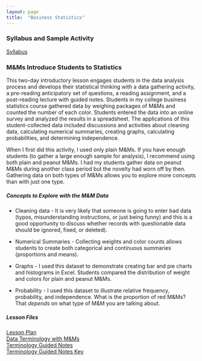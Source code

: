 ```yaml
---
layout: page
title:  "Business Statistics"
---
```


### Syllabus and Sample Activity

<a href="https://dslibr.github.io/DuquesneProf/portfolio_teaching/business_statistics/Syllabus-BusStats-spr2018.pdf" target="_blank">Syllabus</a>

### M&Ms Introduce Students to Statistics

This two-day introductory lesson engages students in the data analysis process and develops their statistical thinking with a data gathering activity, a pre-reading anticipatory set of questions, a reading assignment, and a post-reading lecture with guided notes. Students in my college business statistics course gathered data by weighing packages of M&amp;Ms and counted the number of each color. Students entered the data into an online survey and analyzed the results in a spreadsheet. The applications of this student-collected data included discussions and activities about cleaning data, calculating numerical summaries, creating graphs, calculating probabilities, and determining independence.

When I first did this activity, I used only plain M&amp;Ms. If you have enough students (to gather a large enough sample for analysis), I recommend using both plain and peanut M&amp;Ms. I had my students gather data on peanut M&amp;Ms during another class period but the novelty had worn off by then. Gathering data on both types of M&amp;Ms allows you to explore more concepts than with just one type. 

##### Concepts to Explore with the M&amp;M Data

* Cleaning data - It is very likely that someone is going to enter bad data (typos, misunderstanding instructions, or just being funny) and this is a good opportunity to discuss whether records with questionable data should be ignored, fixed, or deleted).

* Numerical Summaries - Collecting weights and color counts allows students to create both categorical and continuous summaries (proportions and means).

* Graphs - I used this dataset to demonstrate creating bar and pie charts and histograms in Excel. Students compared the distribution of weight and colors for plain and peanut M&amp;Ms.

* Probability - I used this dataset to illustrate relative frequency, probability, and independence. What is the proportion of red M&amp;Ms? That <em>depends</em> on what type of M&amp;M you are talking about.

##### Lesson Files
<a href="https://dslibr.github.io/DuquesneProf/portfolio_teaching/business_statistics/MMs-Stats-Intro-Lesson.pdf" target="_blank">Lesson Plan</a><br />
<a href="https://dslibr.github.io/DuquesneProf/portfolio_teaching/business_statistics/MMs-Stats-Pre-Reading-Anticipatory-Set.pdf">Data Terminology with M&amp;Ms</a><br />
<a href="https://dslibr.github.io/DuquesneProf/portfolio_teaching/business_statistics/MMs-Stats-Terminology-Guided-Notes.pdf">Terminology Guided Notes</a><br />
<a href="https://dslibr.github.io/DuquesneProf/portfolio_teaching/business_statistics/MMs-Stats-Terminology-Guided-Notes-Key.pdf">Terminology Guided Notes Key</a>
